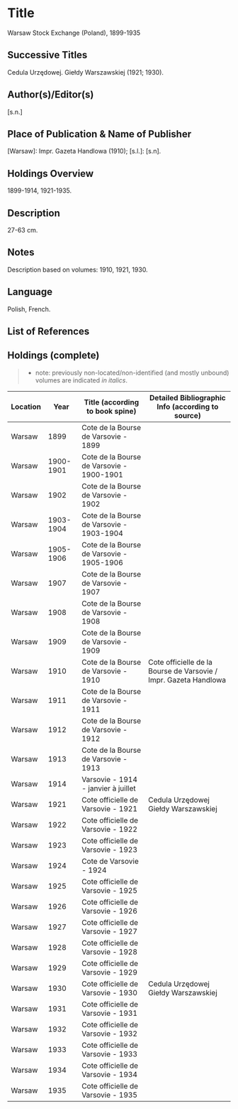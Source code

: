 # Title

Warsaw Stock Exchange (Poland), 1899-1935

## Successive Titles

Cedula Urzędowej. Giełdy Warszawskiej (1921; 1930).

## Author(s)/Editor(s)

[s.n.] 

## Place of Publication & Name of Publisher

[Warsaw]: Impr. Gazeta Handlowa (1910); [s.l.]: [s.n].

## Holdings Overview

1899-1914, 1921-1935.

## Description

27-63 cm.

## Notes

Description based on volumes: 1910, 1921, 1930.

## Language

Polish, French.

## List of References

## Holdings (complete)

> * note: previously non-located/non-identified (and mostly unbound) volumes are indicated *in italics*.

| Location | Year      | Title (according to book spine)           | Detailed Bibliographic Info (according to source)                |
|----------|-----------|-------------------------------------------|------------------------------------------------------------------|
| Warsaw   | 1899      | Cote de la Bourse de Varsovie - 1899      |                                                                  |
| Warsaw   | 1900-1901 | Cote de la Bourse de Varsovie - 1900-1901 |                                                                  |
| Warsaw   | 1902      | Cote de la Bourse de Varsovie - 1902      |                                                                  |
| Warsaw   | 1903-1904 | Cote de la Bourse de Varsovie - 1903-1904 |                                                                  |
| Warsaw   | 1905-1906 | Cote de la Bourse de Varsovie - 1905-1906 |                                                                  |
| Warsaw   | 1907      | Cote de la Bourse de Varsovie - 1907      |                                                                  |
| Warsaw   | 1908      | Cote de la Bourse de Varsovie - 1908      |                                                                  |
| Warsaw   | 1909      | Cote de la Bourse de Varsovie - 1909      |                                                                  |
| Warsaw   | 1910      | Cote de la Bourse de Varsovie - 1910      | Cote officielle de la Bourse de Varsovie / Impr. Gazeta Handlowa |
| Warsaw   | 1911      | Cote de la Bourse de Varsovie - 1911      |                                                                  |
| Warsaw   | 1912      | Cote de la Bourse de Varsovie - 1912      |                                                                  |
| Warsaw   | 1913      | Cote de la Bourse de Varsovie - 1913      |                                                                  |
| Warsaw   | 1914      | Varsovie - 1914 - janvier à juillet       |                                                                  |
| Warsaw   | 1921      | Cote officielle de Varsovie - 1921        | Cedula Urzędowej Giełdy Warszawskiej                             |
| Warsaw   | 1922      | Cote officielle de Varsovie - 1922        |                                                                  |
| Warsaw   | 1923      | Cote officielle de Varsovie - 1923        |                                                                  |
| Warsaw   | 1924      | Cote de Varsovie - 1924                   |                                                                  |
| Warsaw   | 1925      | Cote officielle de Varsovie - 1925        |                                                                  |
| Warsaw   | 1926      | Cote officielle de Varsovie - 1926        |                                                                  |
| Warsaw   | 1927      | Cote officielle de Varsovie - 1927        |                                                                  |
| Warsaw   | 1928      | Cote officielle de Varsovie - 1928        |                                                                  |
| Warsaw   | 1929      | Cote officielle de Varsovie - 1929        |                                                                  |
| Warsaw   | 1930      | Cote officielle de Varsovie - 1930        | Cedula Urzędowej Giełdy Warszawskiej                             |
| Warsaw   | 1931      | Cote officielle de Varsovie - 1931        |                                                                  |
| Warsaw   | 1932      | Cote officielle de Varsovie - 1932        |                                                                  |
| Warsaw   | 1933      | Cote officielle de Varsovie - 1933        |                                                                  |
| Warsaw   | 1934      | Cote officielle de Varsovie - 1934        |                                                                  |
| Warsaw   | 1935      | Cote officielle de Varsovie - 1935        |                                                                  |

